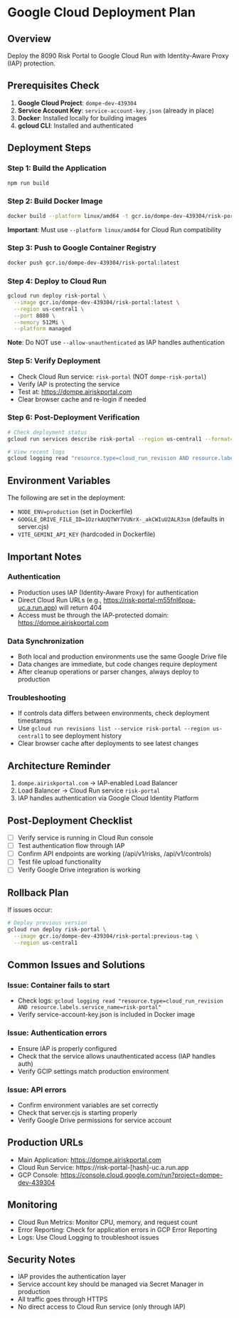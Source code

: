 # Google Cloud Deployment Plan

## Overview
Deploy the 8090 Risk Portal to Google Cloud Run with Identity-Aware Proxy (IAP) protection.

## Prerequisites Check
1. **Google Cloud Project**: `dompe-dev-439304`
2. **Service Account Key**: `service-account-key.json` (already in place)
3. **Docker**: Installed locally for building images
4. **gcloud CLI**: Installed and authenticated

## Deployment Steps

### Step 1: Build the Application
```bash
npm run build
```

### Step 2: Build Docker Image
```bash
docker build --platform linux/amd64 -t gcr.io/dompe-dev-439304/risk-portal:latest .
```
**Important**: Must use `--platform linux/amd64` for Cloud Run compatibility

### Step 3: Push to Google Container Registry
```bash
docker push gcr.io/dompe-dev-439304/risk-portal:latest
```

### Step 4: Deploy to Cloud Run
```bash
gcloud run deploy risk-portal \
  --image gcr.io/dompe-dev-439304/risk-portal:latest \
  --region us-central1 \
  --port 8080 \
  --memory 512Mi \
  --platform managed
```
**Note**: Do NOT use `--allow-unauthenticated` as IAP handles authentication

### Step 5: Verify Deployment
- Check Cloud Run service: `risk-portal` (NOT `dompe-risk-portal`)
- Verify IAP is protecting the service
- Test at: https://dompe.airiskportal.com
- Clear browser cache and re-login if needed

### Step 6: Post-Deployment Verification
```bash
# Check deployment status
gcloud run services describe risk-portal --region us-central1 --format="value(status.latestReadyRevisionName)"

# View recent logs
gcloud logging read "resource.type=cloud_run_revision AND resource.labels.service_name=risk-portal" --limit=20
```

## Environment Variables
The following are set in the deployment:
- `NODE_ENV=production` (set in Dockerfile)
- `GOOGLE_DRIVE_FILE_ID=1OzrkAUQTWY7VUNrX-_akCWIuU2ALR3sm` (defaults in server.cjs)
- `VITE_GEMINI_API_KEY` (hardcoded in Dockerfile)

## Important Notes

### Authentication
- Production uses IAP (Identity-Aware Proxy) for authentication
- Direct Cloud Run URLs (e.g., https://risk-portal-m55fnl6poa-uc.a.run.app) will return 404
- Access must be through the IAP-protected domain: https://dompe.airiskportal.com

### Data Synchronization
- Both local and production environments use the same Google Drive file
- Data changes are immediate, but code changes require deployment
- After cleanup operations or parser changes, always deploy to production

### Troubleshooting
- If controls data differs between environments, check deployment timestamps
- Use `gcloud run revisions list --service risk-portal --region us-central1` to see deployment history
- Clear browser cache after deployments to see latest changes

## Architecture Reminder
1. `dompe.airiskportal.com` → IAP-enabled Load Balancer
2. Load Balancer → Cloud Run service `risk-portal`
3. IAP handles authentication via Google Cloud Identity Platform

## Post-Deployment Checklist
- [ ] Verify service is running in Cloud Run console
- [ ] Test authentication flow through IAP
- [ ] Confirm API endpoints are working (/api/v1/risks, /api/v1/controls)
- [ ] Test file upload functionality
- [ ] Verify Google Drive integration is working

## Rollback Plan
If issues occur:
```bash
# Deploy previous version
gcloud run deploy risk-portal \
  --image gcr.io/dompe-dev-439304/risk-portal:previous-tag \
  --region us-central1
```

## Common Issues and Solutions

### Issue: Container fails to start
- Check logs: `gcloud logging read "resource.type=cloud_run_revision AND resource.labels.service_name=risk-portal"`
- Verify service-account-key.json is included in Docker image

### Issue: Authentication errors
- Ensure IAP is properly configured
- Check that the service allows unauthenticated access (IAP handles auth)
- Verify GCIP settings match production environment

### Issue: API errors
- Confirm environment variables are set correctly
- Check that server.cjs is starting properly
- Verify Google Drive permissions for service account

## Production URLs
- Main Application: https://dompe.airiskportal.com
- Cloud Run Service: https://risk-portal-[hash]-uc.a.run.app
- GCP Console: https://console.cloud.google.com/run?project=dompe-dev-439304

## Monitoring
- Cloud Run Metrics: Monitor CPU, memory, and request count
- Error Reporting: Check for application errors in GCP Error Reporting
- Logs: Use Cloud Logging to troubleshoot issues

## Security Notes
- IAP provides the authentication layer
- Service account key should be managed via Secret Manager in production
- All traffic goes through HTTPS
- No direct access to Cloud Run service (only through IAP)